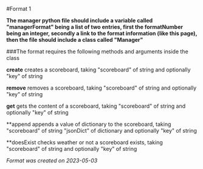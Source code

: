 #Format 1

**The manager python file should include a variable called "managerFormat" being a list of two entries, first the formatNumber being an integer, secondly a link to the format information (like this page), then the file should include a class called "Manager"**

###The format requires the following methods and arguments inside the class

**create**
creates a scoreboard, taking "scoreboard" of string and optionally "key" of string

**remove**
removes a scoreboard, taking "scoreboard" of string and optionally "key" of string

**get**
gets the content of a scoreboard, taking "scoreboard" of string and optionally "key" of string

**append
appends a value of dictionary to the scoreboard, taking "scoreboard" of string "jsonDict" of dictionary and optionally "key" of string

**doesExist
checks weather or not a scoreboard exists, taking "scoreboard" of string and optionally "key" of string

*Format was created on 2023-05-03*
